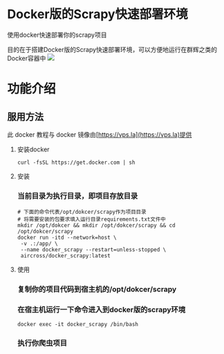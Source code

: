 # Docker版的Scrapy快速部署环境

 使用docker快速部署你的scrapy项目

目的在于搭建Docker版的Scrapy快速部署环境，可以方便地运行在群辉之类的Docker容器中
[![](http://dockeri.co/image/aircross/scrapy)](https://hub.docker.com/r/aircross/scrapy)

# 功能介绍

## 服用方法

此 docker 教程与 docker 镜像由[https://vps.la](https://vps.la)提供

1. 安装docker
   
   ```shell
   curl -fsSL https://get.docker.com | sh
   ```
2. 安装
   
   ### 当前目录为执行目录，即项目存放目录
   
   ```shell
   # 下面的命令代表/opt/dokcer/scrapy作为项目目录
   # 将需要安装的包要求填入运行目录requirements.txt文件中
   mkdir /opt/dokcer && mkdir /opt/dokcer/scrapy && cd /opt/dokcer/scrapy
   docker run -itd --network=host \
    -v .:/app/ \
    --name docker_scrapy --restart=unless-stopped \
    aircross/docker_scrapy:latest
   ```
3. 使用
   
   ### 复制你的项目代码到宿主机的/opt/dokcer/scrapy
   
   ### 在宿主机运行一下命令进入到docker版的scrapy环境
   
   ```
   docker exec -it docker_scrapy /bin/bash
   ```
   
   ### 执行你爬虫项目